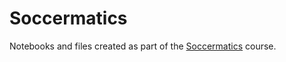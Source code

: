 # Soccermatics
 Notebooks and files created as part of the [Soccermatics](https://soccermatics.readthedocs.io/en/latest/index.html) course.
